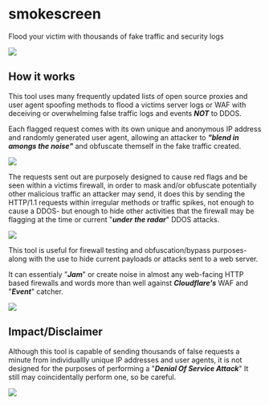 # smokescreen
Flood your victim with thousands of fake traffic and security logs

![](https://i.ibb.co/v3CYfpQ/smokescreenbanner.png)

## How it works

This tool uses many frequently updated lists of open source proxies and user agent spoofing methods to flood a victims server logs or WAF with deceiving or overwhelming false traffic logs and events ***NOT*** to DDOS.

Each flagged request comes with its own unique and anonymous IP address and randomly generated user agent, allowing an attacker to ***"blend in amongs the noise"*** and obfuscate themself in the fake traffic created.

![](https://i.ibb.co/PT5KTh0/In-Shot-20230905-195343771.jpg)

The requests sent out are purposely designed to cause red flags and be seen within a victims firewall, in order to mask and/or obfuscate potentially other malicious traffic an attacker may send, it does this by sending the HTTP/1.1 requests within irregular methods or traffic spikes, not enough to cause a DDOS- but enough to hide other activities that the firewall may be flagging at the time or current "***under the radar***" DDOS attacks.

![](https://i.ibb.co/4YQXJbJ/events.png)

This tool is useful for firewall testing and obfuscation/bypass purposes- along with the use to hide current payloads or attacks sent to a web server.

It can essentialy "***Jam***" or create noise in almost any web-facing HTTP based firewalls and words more than well against ***Cloudflare's*** WAF and "***Event***" catcher.

![](https://i.ibb.co/021wBcw/events2.png)

## Impact/Disclaimer

Although this tool is capable of sending thousands of false requests a minute from individuallly unique IP addresses and user agents, it is not designed for the purposes of performing a "***Denial Of Service Attack***" It still may coincidentally perform one, so be careful.

![](https://i.ibb.co/98cwZVZ/no2.png)

